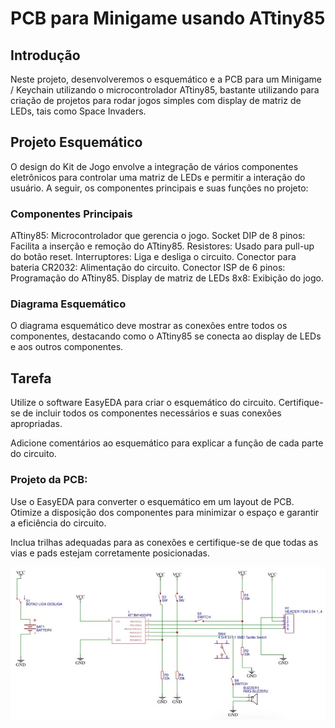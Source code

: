 
# PCB para Minigame usando ATtiny85

## Introdução

Neste projeto, desenvolveremos o esquemático e a PCB para um Minigame / Keychain utilizando o microcontrolador ATtiny85, bastante utilizando para criação de projetos para rodar jogos simples com display de matriz de LEDs, tais como Space Invaders. 

## Projeto Esquemático

O design do Kit de Jogo envolve a integração de vários componentes eletrônicos para controlar uma matriz de LEDs e permitir a interação do usuário. A seguir, os componentes principais e suas funções no projeto:

### Componentes Principais

ATtiny85: Microcontrolador que gerencia o jogo.
Socket DIP de 8 pinos: Facilita a inserção e remoção do ATtiny85.
Resistores: Usado para pull-up do botão reset.
Interruptores: Liga e desliga o circuito.
Conector para bateria CR2032: Alimentação do circuito.
Conector ISP de 6 pinos: Programação do ATtiny85.
Display de matriz de LEDs 8x8: Exibição do jogo.

### Diagrama Esquemático

O diagrama esquemático deve mostrar as conexões entre todos os componentes, destacando como o ATtiny85 se conecta ao display de LEDs e aos outros componentes.

## Tarefa

Utilize o software EasyEDA para criar o esquemático do circuito.
Certifique-se de incluir todos os componentes necessários e suas conexões apropriadas.

Adicione comentários ao esquemático para explicar a função de cada parte do circuito.

### Projeto da PCB:

Use o EasyEDA para converter o esquemático em um layout de PCB.
Otimize a disposição dos componentes para minimizar o espaço e garantir a eficiência do circuito.

Inclua trilhas adequadas para as conexões e certifique-se de que todas as vias e pads estejam corretamente posicionadas.

<img src="/img/attinny_minigame.jpeg" alt="Layout de PCB">

<!-- Abaixo está um exemplo de imagem de referência que pode ser adicionada ao projeto. -->
<!-- <img src="path_to_image/pcb_layout_example.png" alt="Exemplo de Layout de PCB"> -->